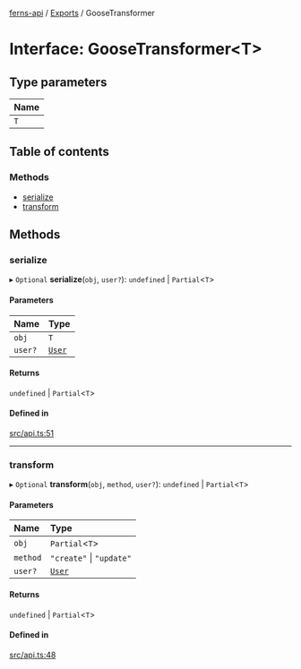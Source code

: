 [ferns-api](../README.md) / [Exports](../modules.md) / GooseTransformer

# Interface: GooseTransformer<T\>

## Type parameters

| Name |
| :------ |
| `T` |

## Table of contents

### Methods

- [serialize](GooseTransformer.md#serialize)
- [transform](GooseTransformer.md#transform)

## Methods

### serialize

▸ `Optional` **serialize**(`obj`, `user?`): `undefined` \| `Partial`<`T`\>

#### Parameters

| Name | Type |
| :------ | :------ |
| `obj` | `T` |
| `user?` | [`User`](User.md) |

#### Returns

`undefined` \| `Partial`<`T`\>

#### Defined in

[src/api.ts:51](https://github.com/FlourishHealth/ferns-api/blob/5067458/src/api.ts#L51)

___

### transform

▸ `Optional` **transform**(`obj`, `method`, `user?`): `undefined` \| `Partial`<`T`\>

#### Parameters

| Name | Type |
| :------ | :------ |
| `obj` | `Partial`<`T`\> |
| `method` | ``"create"`` \| ``"update"`` |
| `user?` | [`User`](User.md) |

#### Returns

`undefined` \| `Partial`<`T`\>

#### Defined in

[src/api.ts:48](https://github.com/FlourishHealth/ferns-api/blob/5067458/src/api.ts#L48)
